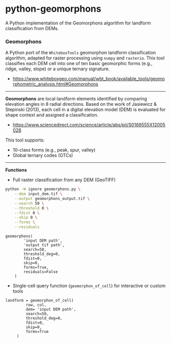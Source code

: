 # python-geomorphons
A Python implementation of the Geomorphons algorithm for landform classification from DEMs.

### Geomorphons

A Python port of the `WhiteboxTools` geomorphon landform classification algorithm, adapted for raster processing using `numpy` and `rasterio`. This tool classifies each DEM cell into one of ten basic geomorphic forms (e.g., ridge, valley, slope) or a unique ternary signature.

* https://www.whiteboxgeo.com/manual/wbt_book/available_tools/geomorphometric_analysis.html#Geomorphons

---

**Geomorphons** are local landform elements identified by comparing elevation angles in 8 radial directions. Based on the work of Jasiewicz & Stepinski (2013), each cell in a digital elevation model (DEM) is evaluated for shape context and assigned a classification.

* https://www.sciencedirect.com/science/article/abs/pii/S0169555X12005028

This tool supports:
* 10-class forms (e.g., peak, spur, valley)
* Global ternary codes (GTCs)

---
**Functions**

- Full raster classification from any DEM (GeoTIFF)
  
```bash
python -W ignore geomorphons.py \
    --dem input_dem.tif \
    --output geomorphons_output.tif \
    --search 50 \
    --threshold 0 \
    --fdist 0 \
    --skip 0 \
    --forms \
    --residuals
```
```
geomorphons(
        'input DEM path',
        'output tif path',
        search=50,
        threshold_deg=0,
        fdist=0,
        skip=0,
        forms=True,
        residuals=False
    )
```
    
- Single-cell query function (`geomorphon_of_cell`) for interactive or custom tools
  
```
landform = geomorphon_of_cell(
         row, col,
         dem= 'input DEM path',
         search=50,
         threshold_deg=0,
         fdist=0,
         skip=0,
         forms=True
     )
```
